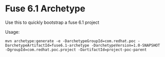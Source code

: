 # Fuse 6.1 Archetype
Use this to quickly bootstrap a fuse 6.1 project

Usage:
    
    mvn archetype:generate -e -DarchetypeGroupId=com.redhat.poc -DarchetypeArtifactId=fuse6.1-archetype -DarchetypeVersion=1.0-SNAPSHOT -DgroupId=com.redhat.poc.project -DartifactId=project-poc-parent
